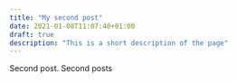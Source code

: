 ```yaml
---
title: "My second post"
date: 2021-01-08T11:07:40+01:00
draft: true
description: "This is a short description of the page"
---
```


Second post. Second posts
